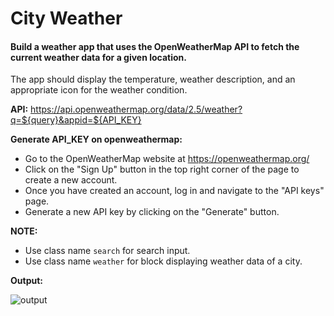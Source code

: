 # City Weather

#### Build a weather app that uses the OpenWeatherMap API to fetch the current weather data for a given location. 

The app should display the temperature, weather description, and an appropriate icon for the weather condition.

**API:** https://api.openweathermap.org/data/2.5/weather?q=${query}&appid=${API_KEY} 

**Generate API_KEY on openweathermap:**
- Go to the OpenWeatherMap website at https://openweathermap.org/
- Click on the "Sign Up" button in the top right corner of the page to create a new account.
- Once you have created an account, log in and navigate to the "API keys" page.
- Generate a new API key by clicking on the "Generate" button.

**NOTE:**
- Use class name `search` for search input.
- Use class name `weather` for block displaying weather data of a city.

**Output:**

![output](https://storage.googleapis.com/acciojob-open-file-collections/city-weather_AdobeExpress.gif)
